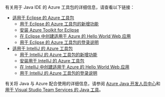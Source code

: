 有关用于 Java IDE 的 Azure 工具包的详细信息，请查看以下链接：

- [适用于 Eclipse 的 Azure 工具包](/azure-toolkit-for-eclipse)
  - [用于 Eclipse 的 Azure 工具包的新增功能](/azure-toolkit-for-eclipse-whats-new)
  - [安装 Azure Toolkit for Eclipse](/azure-toolkit-for-eclipse-installation)
  - [在 Eclipse 中创建适用于 Azure 的 Hello World Web 应用](/app-service-web/app-service-web-eclipse-create-hello-world-web-app)
  - [用于 Eclipse 的 Azure 工具包的登录说明](/azure-toolkit-for-eclipse-sign-in-instructions)
- [适用于 IntelliJ 的 Azure 工具包](/azure-toolkit-for-intellij)
  - [用于 IntelliJ 的 Azure 工具包的新增功能](/azure-toolkit-for-intellij-whats-new)
  - [安装用于 IntelliJ 的 Azure 工具包](/azure-toolkit-for-intellij-installation)
  - [在 IntelliJ 中创建适用于 Azure 的 Hello World Web 应用](/app-service-web/app-service-web-intellij-create-hello-world-web-app)
  - [用于 IntelliJ 的 Azure 工具包的登录说明](/azure-toolkit-for-intellij-sign-in-instructions)

有关将 Java 与 Azure 配合使用的详细信息，请参阅 [Azure Java 开发人员中心](/develop/java/)和[用于 Visual Studio Team Services 的 Java 工具](https://java.visualstudio.com/)。

<!--ms.date: 08/29/2017-->